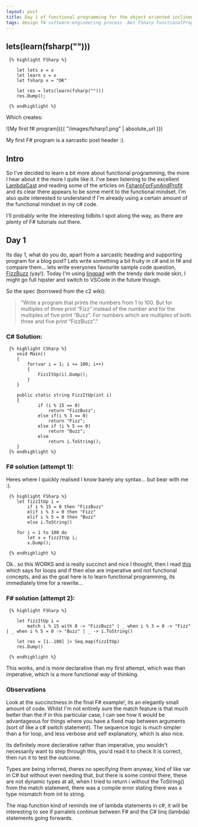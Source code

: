 ```yaml
---
layout: post
title: Day 1 of functional programming for the object oriented inclined
tags: design f# software-engineering process .Net FSharp FunctionalProgramming
---
```


## lets(learn(fsharp("")))

     {% highlight FSharp %}

        let lets x = x
        let learn x = x
        let fsharp x = "OK"

        let res = lets(learn(fsharp("")))
        res.Dump();

     {% endhighlight %}

Which creates:

![My first f# program]({{ "/images/fsharp1.png" | absolute_url }})

My first F# program is a sarcastic post header :).


## Intro
So I've decided to learn a bit more about functional programming, the more I hear about it the more I quite like it. I've been listening to the excellent [LambdaCast](https://twitter.com/lambdacast) and reading some of the articles on [FsharpForFunAndProfit](https://fsharpforfunandprofit.com/) and its clear there appears to be some merit to the functional mindset. I'm also quite interested to understand if I'm already using a certain amount of the functional mindset in my c# code.

I'll probably write the interesting tidbits I spot along the way, as there are plenty of F# tutorials out there.

## Day 1
Its day 1, what do you do, apart from a sarcastic heading and supporting program for a blog post? Lets write something a bit fruity in c# and in f# and compare them... lets write everyones favourite sample code question, [FizzBuzz](http://wiki.c2.com/?FizzBuzzTest) (yay!). Today I'm using [linqpad](https://www.linqpad.net/) with the trendy dark mode skin, I might go full hipster and switch to VSCode in the future though.

So the spec (borrowed from the c2 wiki):

> "Write a program that prints the numbers from 1 to 100. 
> But for multiples of three print “Fizz” instead of the number 
> and for the multiples of five print “Buzz”.
> For numbers which are multiples of both three and five print “FizzBuzz”."

### C# Solution:

     {% highlight CSharp %}
        void Main()
        {
            for(var i = 1; i <= 100; i++)
            {
                FizzItUp(i).Dump();
            }
        }

        public static string FizzItUp(int i)
        {
                if (i % 15 == 0)
                    return "FizzBuzz";
                else if(i % 3 == 0)
                    return "Fizz";
                else if (i % 5 == 0)
                    return "Buzz";
                else
                    return i.ToString();
        }
     {% endhighlight %}

### F# solution (attempt 1):

Heres where I quickly realised I know barely any syntax... but bear with me :).

     {% highlight FSharp %}
        let fizzItUp i = 
            if i % 15 = 0 then "FizzBuzz"
            elif i % 3 = 0 then "Fizz"
            elif i % 5 = 0 then "Buzz"
            else i.ToString()

        for i = 1 to 100 do
            let x = fizzItUp i;
            x.Dump();

     {% endhighlight %}

Ok.. so this WORKS and is really succinct and nice I thought, then I read [this](https://fsharpforfunandprofit.com/posts/control-flow-expressions/) which says for loops and if then else are imperative and not functional concepts, and as the goal here is to learn functional programming, its immediately time for a rewrite...

### F# solution (attempt 2):

     {% highlight FSharp %}

        let fizzItUp i = 
            match i % 15 with 0 -> "FizzBuzz" | _ when i % 3 = 0 -> "Fizz" | _ when i % 5 = 0 -> "Buzz" | _ -> i.ToString()

        let res = [1..100] |> Seq.map(fizzItUp)
        res.Dump()

     {% endhighlight %}

This works, and is more declarative than my first attempt, which was than imperative, which is a more functional way of thinking.

### Observations

Look at the succinctness in the final F# example!, its an elegantly small amount of code. Whilst I'm not entirely sure the match feature is that much better than the if in this particular case, I can see how it would be advantageous for things where you have a fixed map between arguments (sort of like a c# switch statement). The sequence logic is much simpler than a for loop, and less verbose and self explanatory, which is also nice. 

Its definitely more declerative rather than imperative, you wouldn't necessarily want to step through this, you'd read it to check it is correct, then run it to test the outcome.

Types are being inferred, theres no specifying them anyway, kind of like var in C# but without even needing that, but there is some control there, these are not dynamic types at all, when I tried to return i without the ToString() from the match statement, there was a compile error stating there was a type mismatch from int to string.

The map function kind of reminds me of lambda statements in c#, it will be interesting to see if parralels continue between F# and the C# linq (lambda) statements going forwards.







